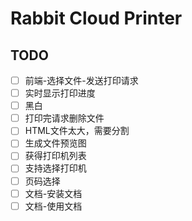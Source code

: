 # Rabbit Cloud Printer

## TODO

- [ ] 前端-选择文件-发送打印请求
- [ ] 实时显示打印进度
- [ ] 黑白
- [ ] 打印完请求删除文件
- [ ] HTML文件太大，需要分割
- [ ] 生成文件预览图
- [ ] 获得打印机列表
- [ ] 支持选择打印机
- [ ] 页码选择
- [ ] 文档-安装文档
- [ ] 文档-使用文档
